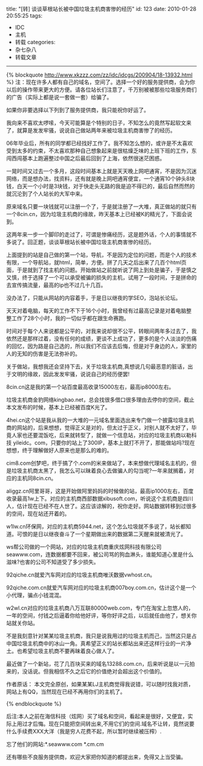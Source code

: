 title: "[转] 谈谈草根站长被中国垃圾主机商害惨的经历"
id: 123
date: 2010-01-28 20:55:25
tags: 
- IDC
- 主机
- 转载
categories: 
- 杂七杂八
- 转载文章
---

{% blockquote http://www.xkzzz.com/zz/idc/idcgs/200904/18-13932.html %}
注：现在许多人都有自己的域名，空间了。选择一个好的服务提供商，会为你以后的操作带来更大的方便。请各位站长们注意了，千万别被被那些垃圾服务商们的广告（实际上都是说一套做一套）给骗了。

如果你非要选择以下列到了服务提供商，我只能祝你好运了。

我向来不喜欢太啰嗦，今天可能算是个特别的日子，不知怎么的竟然写起软文来了，就算是发发牢骚，说说自己做站两年来被垃圾主机商害惨了的经历。

06年毕业后，所有的同学都已经找好工作了。我不知怎么想的，或许是不太喜欢受到太多的约束，不太喜欢那种自己想象起来是很枯燥乏味的上班下班的工作，东闯西闯基本上跑遍整过中国之后最后回到了上海，依然很迷茫困惑。

一晃时间又过去一个多月，这段时间基本上就是天天晚上网吧通宵，不是因为沉迷网络，而是想办法，找资料，还有就是晚上网吧通宵便宜，一个通宵10个钟头8块钱，白天一个小时是3块钱，对于快走头无路的我是迫不得已的，最后自然而然的就沉沦到了个人站长的大军中来。

原来域名只要一块钱就可以注册一个了，于是就注册了一大堆，真正做站的就只有一个8cin.cn，因为垃圾主机商的缘故，昨天基本上已经被K的精光了，下面会说到。

这两年来一步一个脚印的走过了，可谓是惨痛经历，这是题外话，个人的事情就不多说了。回正题，谈谈草根站长被中国垃圾主机商害惨的经历。

上面提到的站是自己做的第一个站，导航，不是因为定位的问题，而是个人的技术有限，一个导航站，就html，简单，方便。拼了几天之后出来了几百个html页面，于是就到了找主机的问题。开始做站之前就听说了网上到处是骗子，于是慎之又慎，终于选择了一个可以承受被骗的损失的主机，试用了一段时间，于是拼命的去宣传搞流量，最高的ip也不过几十几百。

没办法了，只能从网站的内容着手，于是日以继夜的学SEO，泡站长论坛。

天天对着电脑，每天的工作不下于16个小时，我曾经有过最高记录是对着电脑整整工作了28个小时，我的一切似乎都在跟生命赛跑。

时间对于每个人来说都是公平的，对我来说却很不公平，转眼间两年多过去了，我依然还是那样过着，没有任何的成绩，更谈不上成功了，更多的是个人淡淡的伤痛的回忆，因为路是自己选的，所以我们不应该去后悔，但是对于身边的人，家里的人的无知的伤害是无法弥补的。

关于做站，我想我还会坚持下去，关于垃圾主机商,真想说几句最恶意的脏话，出于文明的缘故，因此发发牢骚，说说自己的经历便罢!

8cin.cn这是我的第一个站百度最高收录15000左右，最高ip8000左右。

垃圾主机商金豹网络kingbao.net，总会找很多借口很多理由去停你的空间，截止本文发布的时候，基本上已经被百度K光了。

4hei.cn这个站是我从我的一大堆的一元域名里面选出来专门做一个披露垃圾主机商的网站的，后来想想，觉得正义是对的，但太过于正义，对别人就不太好了，毕竟人家也还要混饭吃，后来就转型了，就做一个信息站，对应的垃圾主机商以勒科技 yileidc。com，只要你的站上了300IP，基本上就打不开了，那能做站吗?现在想想，终于理解做好人原来也是那么的难的。

cim8.com创梦吧，终于搞了个.com的米来做站了，本来想做代理域名主机的，但是垃圾主机商太黑了，我怎么可以昧着良心去做骗人的勾当呢?一年来就搁着，对应的主机同8cin.cn。

aliggz.cn阿里哥哥，这是开始做阿里妈妈的时候做的站，最高ip1000左右，百度收录最高1w上下。对应的主机商西部数据xibusoft.com，听说这个主机商是四川人，估计现在已经不在人世了。这应该谅解的，祝你走好。网站数据转移到过很多的空间，现在站还开着的。

w1lw.cn环保网，对应的主机商5944.net，这个怎么垃圾就不多说了，站长都知道。可恨的是日以继夜奋斗了一个星期做出来的数据第二天醒来就被清光了。

ws帮公司做的一个网站，对应的垃圾主机商重庆炫网科技有限公司seawww.com，连数据都要不回来，被公司骂的狗血淋头，谁能知道心里是什么滋味?也害的公司不知道受了多少损失。

92qiche.cn就爱汽车网对应的垃圾主机商唯沃数据vwhost.cn。

92qiche.com.cn就爱汽车网对应的垃圾主机商007boy.com.cn，估计这个是一个小代理，骗点小钱混混。

w2wl.cn对应的垃圾主机商八万互联80000web.com，专门在淘宝上忽悠人的，一年的空间，付钱之后逼着你给他好评，等你好评之后，以后就任由他了，想关你站就关你站。

不是我刻意针对某某垃圾主机商，我只是说我用过的垃圾主机而己，当然这只是占中国垃圾主机商中的冰山一角。真希望正义的站长都站出来还这样行业的一片净土。也希望垃圾主机商不要再昧着良心做人了。

最近做了一个新站，花了几百块买来的域名13288.com.cn，后来听说是以一元拍来的，没话说。但我相信不久之后它的价值绝对会超出这个价值的。

作者原话： 本文完全原创，如果某某LJ主机商觉得我说错，可以随时找我对质，网站上有QQ，当然现在已经不再用你们的主机了。

{% endblockquote %}

后注:本人之前在海信科技（炫网）买了域名和空间，看起来是很好，又便宜，实际上用过才后悔。现在只能把空间转出来,不用它们的空间.域名不让转，竟然说要什么手续费XXX大洋（我是穷人花费不起，所以暂时继续被压榨）.

忘了他们的网站:*.seawww.com *.cm.cm

还有哪些不良服务提供商，欢迎大家把你知道的都提出来，免得又上当受骗。
